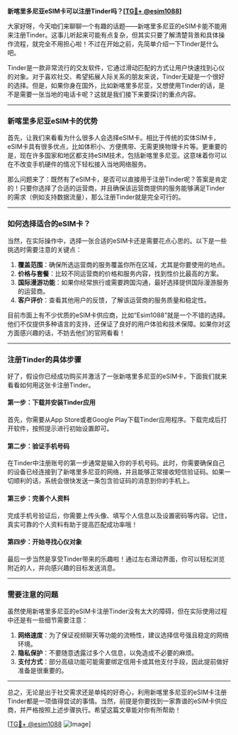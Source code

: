 **新喀里多尼亚eSIM卡可以注册Tinder吗？[[TG💪+ @esim1088](https://t.me/s/esim1088)]**

大家好呀，今天咱们来聊聊一个有趣的话题——新喀里多尼亚的eSIM卡能不能用来注册Tinder。这事儿听起来可能有点复杂，但其实只要了解清楚背景和具体操作流程，就完全不用担心啦！不过在开始之前，先简单介绍一下Tinder是什么吧。

Tinder是一款非常流行的交友软件，它通过滑动匹配的方式让用户快速找到心仪的对象。对于喜欢社交、希望拓展人际关系的朋友来说，Tinder无疑是一个很好的选择。但是，如果你身在国外，比如新喀里多尼亚，又想使用Tinder的话，是不是需要一张当地的电话卡呢？这就是我们接下来要探讨的重点内容。

---

### 新喀里多尼亚eSIM卡的优势

首先，让我们来看看为什么很多人会选择eSIM卡。相比于传统的实体SIM卡，eSIM卡具有很多优点，比如体积小、方便携带、无需更换物理卡片等。更重要的是，现在许多国家和地区都支持eSIM技术，包括新喀里多尼亚。这意味着你可以在不改变手机硬件的情况下轻松接入当地网络服务。

那么问题来了：既然有了eSIM卡，是否可以直接用于注册Tinder呢？答案是肯定的！只要你选择了合适的运营商，并且确保该运营商提供的服务能够满足Tinder的需求（例如支持数据流量），那么注册Tinder就是完全可行的。

---

### 如何选择适合的eSIM卡？

当然，在实际操作中，选择一张合适的eSIM卡还是需要花点心思的。以下是一些挑选时需要注意的关键点：

1. **覆盖范围**：确保所选运营商的服务覆盖你所在区域，尤其是你要使用的地点。
2. **价格与套餐**：比较不同运营商的价格和服务内容，找到性价比最高的方案。
3. **国际漫游功能**：如果你经常旅行或需要跨国沟通，最好选择提供国际漫游服务的运营商。
4. **客户评价**：查看其他用户的反馈，了解该运营商的服务质量和稳定性。

目前市面上有不少优质的eSIM卡供应商，比如“Esim1088”就是一个不错的选择。他们不仅提供多种语言的支持，还保证了良好的用户体验和技术保障。如果你对这方面感兴趣的话，不妨去他们的官网看看！

---

### 注册Tinder的具体步骤

好了，假设你已经成功购买并激活了一张新喀里多尼亚的eSIM卡，下面我们就来看看如何用这张卡注册Tinder。

#### 第一步：下载并安装Tinder应用
首先，你需要从App Store或者Google Play下载Tinder应用程序。下载完成后打开软件，按照提示进行初始设置即可。

#### 第二步：验证手机号码
在Tinder中注册账号的第一步通常是输入你的手机号码。此时，你需要确保自己的设备已经连接到了新喀里多尼亚的网络，并且能够正常接收短信验证码。如果一切顺利的话，系统会很快发送一条包含验证码的消息到你的手机上。

#### 第三步：完善个人资料
完成手机号验证后，你需要上传头像、填写个人信息以及设置密码等内容。记住，真实可靠的个人资料有助于提高匹配成功率哦！

#### 第四步：开始寻找心仪对象
最后一步当然是享受Tinder带来的乐趣啦！通过左右滑动界面，你可以轻松浏览附近的人，并向感兴趣的目标发送消息。

---

### 需要注意的问题

虽然使用新喀里多尼亚的eSIM卡注册Tinder没有太大的障碍，但在实际使用过程中还是有一些细节需要注意：

1. **网络速度**：为了保证视频聊天等功能的流畅性，建议选择信号强且稳定的网络环境。
2. **隐私保护**：不要随意透露过多个人信息，以免造成不必要的麻烦。
3. **支付方式**：部分高级功能可能需要绑定信用卡或其他支付手段，因此提前做好准备是很重要的。

---

总之，无论是出于社交需求还是单纯的好奇心，利用新喀里多尼亚的eSIM卡注册Tinder都是一项值得尝试的事情。当然，前提是你要找到一家靠谱的eSIM卡供应商，并严格按照上述步骤执行。希望这篇文章能对你有所帮助！

[[TG💪+ @esim1088](https://t.me/s/esim1088) ![Image](https://i.postimg.cc/4NQfJmqS/Snipaste-2025-05-13-00-14-12.png)]